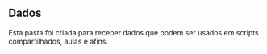 ## Dados

Esta pasta foi criada para receber dados que podem ser usados em scripts compartilhados, aulas e afins.
